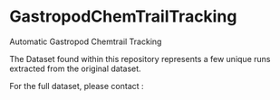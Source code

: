 # GastropodChemTrailTracking
Automatic Gastropod Chemtrail Tracking

The Dataset found within this repository represents a few unique runs extracted from the original dataset.

For the full dataset, please contact :
